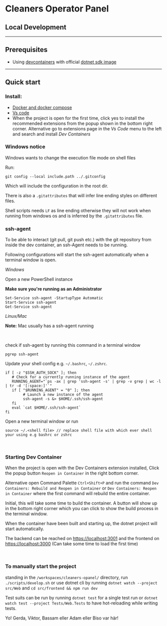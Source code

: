# Cleaners Operator Panel

## Local Development

---

## **Prerequisites**

- Using [devcontainers](https://code.visualstudio.com/docs/devcontainers/containers) with official [dotnet sdk image](https://hub.docker.com/_/microsoft-dotnet-sdk/)

---

## **Quick start**

### **Install**:

- [Docker and docker compose](https://docs.docker.com/engine/install/)
- [Vs code](https://code.visualstudio.com/)
- When the project is open for the first time, click yes to install the recommended extensions from the popup shown in the bottom right corner. Alternative go to extensions page in the _Vs Code_ menu to the left and search and install _Dev Containers_

### **Windows notice**

Windows wants to change the execution file mode on shell files

Run:

```
git config --local include.path ../.gitconfig
```

Which will include the configuration in the root dir.

There is also a `.gitattributes` that will infer line ending styles on different files.

Shell scripts needs `LF` as line ending otherwise they will not work when running from windows os and is inferred by the `.gitattributes` file.

### **ssh-agent**

To be able to interact (git pull, git push etc.) with the git repository from inside the dev container, an ssh-Agent needs to be running.

Following configurations will start the ssh-agent automatically when a terminal window is open.

_Windows_

Open a new PowerShell instance

**Make sure you're running as an Administrator**

```
Set-Service ssh-agent -StartupType Automatic
Start-Service ssh-agent
Get-Service ssh-agent
```

_Linux/Mac_

**Note:**
Mac usually has a ssh-agent running

<br />

check if ssh-agent by running this command in a terminal window

```
pgrep ssh-agent
```

Update your shell config e.g. `~/.bashrc`, `~/.zshrc`.

```
if [ -z "$SSH_AUTH_SOCK" ]; then
   # Check for a currently running instance of the agent
   RUNNING_AGENT="`ps -ax | grep 'ssh-agent -s' | grep -v grep | wc -l | tr -d '[:space:]'`"
   if [ "$RUNNING_AGENT" = "0" ]; then
        # Launch a new instance of the agent
        ssh-agent -s &> $HOME/.ssh/ssh-agent
   fi
   eval `cat $HOME/.ssh/ssh-agent`
fi
```

Open a new terminal window or run

```
source ~/.<shell file> // replace shell file with which ever shell your using e.g bashrc or zshrc
```

<br />

### **Starting Dev Container**

When the project is open with the Dev Containers extension installed, Click the popup button `Reopen in Container` in the right bottom corner.

Alternative open Command Palette `Ctrl+Shift+P` and run the command `Dev Containers: Rebuild and Reopen in Container` or `Dev Containers: Reopen in Container` where the first command will rebuild the entire container.

Initial, this will take some time to build the container. A button will show up in the bottom right corner which you can click to show the build process in the terminal window.

When the container have been built and starting up, the dotnet project will start automatically.

The backend can be reached on [https://localhost:3001](https://localhost:3001) and the frontend on [https://localhost:3000](https://localhost:3000) (Can take some time to load the first time)

<br />

### **To manually start the project**

standing in the `/workspaces/cleaners-opanel/` directory, run `./scripts/develop.sh` or use dotnet cli by running `dotnet watch --project src/Web` and `cd src/frontend && npm run dev`  

Test suits can be run by running `dotnet test` for a single test run or `dotnet watch test --project Tests/Web.Tests` to have hot-reloading while writing tests.

Yo! Gerda, Viktor, Bassam eller Adam eller Biso var här!